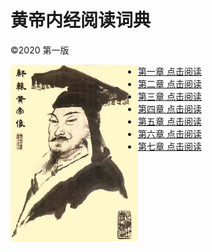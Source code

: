 # 黄帝内经阅读词典
©2020 第一版

<img src="images/Huand_Di.jpg" align='left' />

* [第一章 点击阅读](/1/) 
* [第二章 点击阅读](/2/) 
* [第三章 点击阅读](/3/) 
* [第四章 点击阅读](/4/) 
* [第五章 点击阅读](/5/) 
* [第六章 点击阅读](/6/) 
* [第七章 点击阅读](/7/) 

